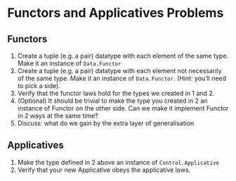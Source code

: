 # Functors and Applicatives Problems

## Functors

1. Create a tuple (e.g. a pair) datatype with each element of the same type.  Make it an instance of `Data.Functor`
1. Create a tuple (e.g. a pair) datatype with each element not necessarily of the same type.  Make it an instance of `Data.Functor`.  (Hint: you’ll need to pick a side).
1. Verify that the functor laws hold for the types we created in 1 and 2.
1. (Optional) It should be trivial to make the type you created in 2 an instance of Functor on the other side.  Can we make it implement Functor in 2 ways at the same time?
1. Discuss: what do we gain by the extra layer of generalisation

## Applicatives

1. Make the type defined in 2 above an instance of `Control.Applicative`
1. Verify that your new Applicative obeys the applicative laws.

